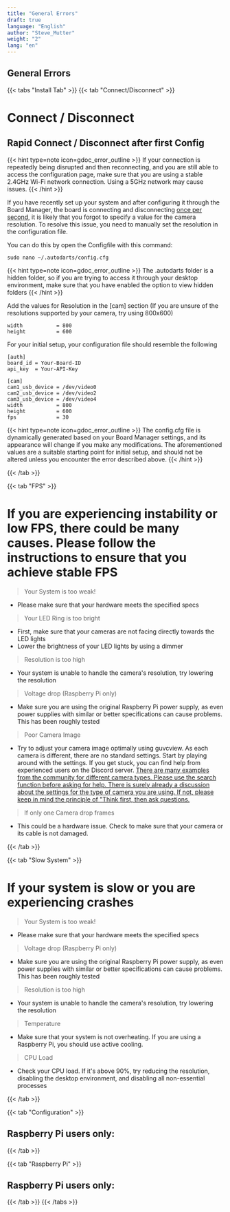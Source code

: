 ```yaml
---
title: "General Errors"
draft: true
language: "English"
author: "Steve_Mutter"
weight: "2"
lang: "en"
---
```



[comment]: <> (Fact Check / Is this still up to date?)

## General Errors

{{< tabs "Install Tab" >}}
{{< tab "Connect/Disconnect" >}}
# Connect / Disconnect

## Rapid Connect / Disconnect after first Config

{{< hint type=note icon=gdoc_error_outline >}}
If your connection is repeatedly being disrupted and then reconnecting, and you are still able to access the configuration page, make sure that you are using a stable 2.4GHz Wi-Fi network connection. Using a 5GHz network may cause issues.
{{< /hint >}}

If you have recently set up your system and after configuring it through the Board Manager, the board is connecting and disconnecting <u>once per second</u>, it is likely that you forgot to specify a value for the camera resolution. To resolve this issue, you need to manually set the resolution in the configuration file.

You can do this by open the Configfile with this command:
```
sudo nano ~/.autodarts/config.cfg
```
{{< hint type=note icon=gdoc_error_outline >}}
The .autodarts folder is a hidden folder, so if you are trying to access it through your desktop environment, make sure that you have enabled the option to view hidden folders
{{< /hint >}}

Add the values for Resolution in the [cam] section (If you are unsure of the resolutions supported by your camera, try using 800x600)
```
width           = 800
height          = 600
```

For your initial setup, your configuration file should resemble the following
```
[auth]
board_id = Your-Board-ID
api_key  = Your-API-Key

[cam]
cam1_usb_device = /dev/video0
cam2_usb_device = /dev/video2
cam3_usb_device = /dev/video4
width           = 800
height          = 600
fps             = 30
```
{{< hint type=note icon=gdoc_error_outline >}}
The config.cfg file is dynamically generated based on your Board Manager settings, and its appearance will change if you make any modifications. The aforementioned values are a suitable starting point for initial setup, and should not be altered unless you encounter the error described above.
{{< /hint >}}


{{< /tab >}}

{{< tab "FPS" >}}

# If you are experiencing instability or low FPS, there could be many causes. Please follow the instructions to ensure that you achieve stable FPS

> Your System is too weak! 
+ Please make sure that your hardware meets the specified specs

> Your LED Ring is too bright
+ First, make sure that your cameras are not facing directly towards the LED lights
+ Lower the brightness of your LED lights by using a dimmer

> Resolution is too high
+ Your system is unable to handle the camera's resolution, try lowering the resolution

> Voltage drop (Raspberry Pi only)
+ Make sure you are using the original Raspberry Pi power supply, as even power supplies with similar or better specifications can cause problems. This has been roughly tested

> Poor Camera Image
+ Try to adjust your camera image optimally using guvcview. As each camera is different, there are no standard settings. Start by playing around with the settings. If you get stuck, you can find help from experienced users on the Discord server. <u>There are many examples from the community for different camera types. Please use the search function before asking for help. There is surely already a discussion about the settings for the type of camera you are using. If not, please keep in mind the principle of "Think first, then ask questions.</u>

> If only one Camera drop frames
+ This could be a hardware issue. Check to make sure that your camera or its cable is not damaged.

{{< /tab >}}

{{< tab "Slow System" >}}

# If your system is slow or you are experiencing crashes

> Your System is too weak! 
+ Please make sure that your hardware meets the specified specs

> Voltage drop (Raspberry Pi only)
+ Make sure you are using the original Raspberry Pi power supply, as even power supplies with similar or better specifications can cause problems. This has been roughly tested

> Resolution is too high
+ Your system is unable to handle the camera's resolution, try lowering the resolution

> Temperature
+ Make sure that your system is not overheating. If you are using a Raspberry Pi, you should use active cooling.

> CPU Load
+ Check your CPU load. If it's above 90%, try reducing the resolution, disabling the desktop environment, and disabling all non-essential processes


{{< /tab >}}



{{< tab "Configuration" >}}

## Raspberry Pi users only:


{{< /tab >}}

{{< tab "Raspberry Pi" >}}

## Raspberry Pi users only:


{{< /tab >}}
{{< /tabs >}}